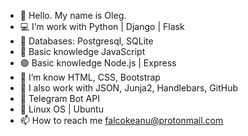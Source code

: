 - 👋 Hello. My name is Oleg.
- 💻 I’m work with Python | Django | Flask
- 💾 Databases: Postgresql, SQLite
- 📒 Basic knowledge JavaScript
- 🟢 Basic knowledge Node.js | Express
- 🎨 I’m know HTML, CSS, Bootstrap
- 🔨 I also work with JSON, Junja2, Handlebars, GitHub
- 🤖 Telegram Bot API
- 🐧 Linux OS | Ubuntu
- 📫 How to reach me falcokeanu@protonmail.com

<!---
Keanu13/Keanu13 is a ✨ special ✨ repository because its `README.md` (this file) appears on your GitHub profile.
You can click the Preview link to take a look at your changes.
--->
